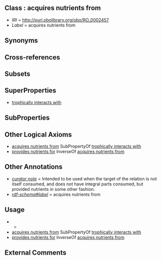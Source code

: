 
## Class : acquires nutrients from

 * *IRI* = http://purl.obolibrary.org/obo/RO_0002457
 * *Label* = acquires nutrients from

## Synonyms


## Cross-references


## Subsets


## SuperProperties

 * [trophically interacts with](../../RO/38/RO_0002438.md)

## SubProperties


## Other Logical Axioms

 * [acquires nutrients from](../../RO/57/RO_0002457.md) SubPropertyOf [trophically interacts with](../../RO/38/RO_0002438.md)
 * [provides nutrients for](../../RO/69/RO_0002469.md) InverseOf [acquires nutrients from](../../RO/57/RO_0002457.md)

## Other Annotations

 * *[curator note](../../IAO/32/IAO_0000232.md)* = Intended to be used when the target of the relation is not itself consumed, and does not have integral parts consumed, but provided nutrients in some other fashion.
 * *[rdf-schema#label](../../el/rdf-schema#label.md)* = acquires nutrients from

## Usage

 * -
 * [acquires nutrients from](../../RO/57/RO_0002457.md) SubPropertyOf [trophically interacts with](../../RO/38/RO_0002438.md)
 * [provides nutrients for](../../RO/69/RO_0002469.md) InverseOf [acquires nutrients from](../../RO/57/RO_0002457.md)

## External Comments


